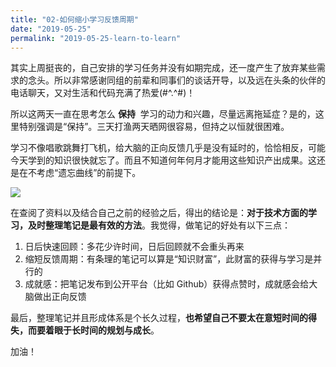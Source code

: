 ```yaml
---
title: "02-如何缩小学习反馈周期"
date: "2019-05-25"
permalink: "2019-05-25-learn-to-learn"
---
```


其实上周挺丧的，自己安排的学习任务并没有如期完成，还一度产生了放弃某些需求的念头。所以非常感谢同组的前辈和同事们的谈话开导，以及远在头条的伙伴的电话聊天，又对生活和代码充满了热爱(#^.^#)！

所以这两天一直在思考怎么 **保持**  学习的动力和兴趣，尽量远离拖延症？是的，这里特别强调是“保持”。三天打渔两天晒网很容易，但持之以恒就很困难。

学习不像唱歌跳舞打飞机，给大脑的正向反馈几乎是没有延时的，恰恰相反，可能今天学到的知识很快就忘了。而且不知道何年何月才能用这些知识产出成果。这还是在不考虑“遗忘曲线”的前提下。

![](https://cdn.nlark.com/yuque/0/2019/png/233327/1558964907041-91020951-a869-4d70-aa9d-f5ae9a7770e6.png#align=left&display=inline&height=214&originHeight=214&originWidth=250&size=0&status=done&width=250)

在查阅了资料以及结合自己之前的经验之后，得出的结论是：**对于技术方面的学习，及时整理笔记是最有效的方法**。我觉得，做笔记的好处有以下三点：

1. 日后快速回顾：多花少许时间，日后回顾就不会重头再来
1. 缩短反馈周期：有条理的笔记可以算是“知识财富”，此财富的获得与学习是并行的
1. 成就感：把笔记发布到公开平台（比如 Github）获得点赞时，成就感会给大脑做出正向反馈

最后，整理笔记并且形成体系是个长久过程，**也希望自己不要太在意短时间的得失，而要着眼于长时间的规划与成长**。

加油！
